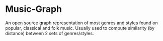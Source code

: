 # Music-Graph
An open source graph representation of most genres and styles found on popular, classical and folk music. Usually used to compute similarity (by distance) between 2 sets of genres/styles.
